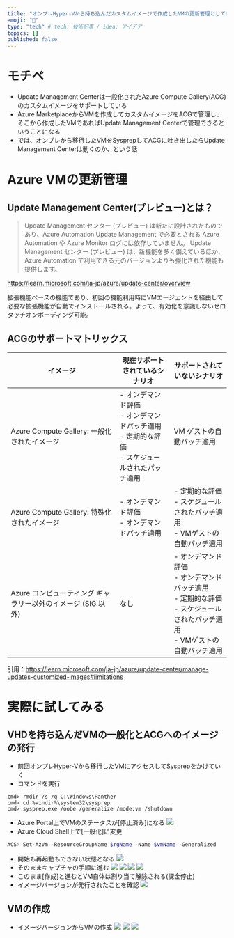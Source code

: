 ```yaml
---
title: "オンプレHyper-Vから持ち込んだカスタムイメージで作成したVMの更新管理としてUpdate Management Centerを利用する"
emoji: "📘"
type: "tech" # tech: 技術記事 / idea: アイデア
topics: []
published: false
---
```

# モチベ
- Update Management Centerは一般化されたAzure Compute Gallery(ACG)のカスタムイメージをサポートしている
- Azure MarketplaceからVMを作成してカスタムイメージをACGで管理し、そこから作成したVMであればUpdate Management Centerで管理できるということになる
- では、オンプレから移行したVMをSysprepしてACGに吐き出したらUpdate Management Centerは動くのか、という話

# Azure VMの更新管理
## Update Management Center(プレビュー)とは？

> Update Management センター (プレビュー) は新たに設計されたものであり、Azure Automation Update Management で必要とされる Azure Automation や Azure Monitor ログには依存していません。 Update Management センター (プレビュー) は、新機能を多く備えているほか、Azure Automation で利用できる元のバージョンよりも強化された機能も提供します。

https://learn.microsoft.com/ja-jp/azure/update-center/overview

拡張機能ベースの機能であり、初回の機能利用時にVMエージェントを経由して必要な拡張機能が自動でインストールされる。よって、有効化を意識しないゼロタッチオンボーディング可能。

## ACGのサポートマトリックス
|イメージ|現在サポートされているシナリオ|サポートされていないシナリオ|
|----|----|----|
|Azure Compute Gallery: 一般化されたイメージ|- オンデマンド評価<br>- オンデマンドパッチ適用<br>- 定期的な評価<br>- スケジュールされたパッチ適用|VM ゲストの自動パッチ適用|
|Azure Compute Gallery: 特殊化されたイメージ|- オンデマンド評価<br>- オンデマンドパッチ適用|- 定期的な評価<br>- スケジュールされたパッチ適用<br>- VMゲストの自動パッチ適用|
|Azure コンピューティング ギャラリー以外のイメージ (SIG 以外)|なし|- オンデマンド評価<br>- オンデマンドパッチ適用<br>- 定期的な評価<br>- スケジュールされたパッチ適用<br>- VMゲストの自動パッチ適用|

引用：https://learn.microsoft.com/ja-jp/azure/update-center/manage-updates-customized-images#limitations

# 実際に試してみる
## VHDを持ち込んだVMの一般化とACGへのイメージの発行
- [前回](https://zenn.dev/microsoft/articles/26ad363666c4cd)オンプレHyper-Vから移行したVMにアクセスしてSysprepをかけていく
- コマンドを実行
```
cmd> rmdir /s /q C:\Windows\Panther
cmd> cd %windir%\system32\sysprep
cmd> sysprep.exe /oobe /generalize /mode:vm /shutdown
```
- Azure Portal上でVMのステータスが[停止済み]になる
![](/images/20230601-vhdimg-umc/01.png)
- Azure Cloud Shell上で[一般化]に変更
```powershell
ACS> Set-AzVm -ResourceGroupName $rgName -Name $vmName -Generalized
```
- 開始も再起動もできない状態となる
![](/images/20230601-vhdimg-umc/02.png)
- そのままキャプチャの手順に進む
![](/images/20230601-vhdimg-umc/03.png)
![](/images/20230601-vhdimg-umc/04.png)
![](/images/20230601-vhdimg-umc/05.png)
![](/images/20230601-vhdimg-umc/06.png)
- このまま[作成]と進むとVM自体は割り当て解除される(課金停止)
- イメージバージョンが発行されたことを確認
![](/images/20230601-vhdimg-umc/07.png)

## VMの作成
- イメージバージョンからVMの作成
![](/images/20230601-vhdimg-umc/08.png)
![](/images/20230601-vhdimg-umc/09.png)
![](/images/20230601-vhdimg-umc/10.png)

